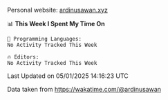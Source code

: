 Personal website: [ardinusawan.xyz](https://ardinusawan.xyz)

<!--START_SECTION:waka-->
📊 **This Week I Spent My Time On** 

```text
💬 Programming Languages: 
No Activity Tracked This Week

🔥 Editors: 
No Activity Tracked This Week
```


 Last Updated on 05/01/2025 14:16:23 UTC
<!--END_SECTION:waka-->
Data taken from https://wakatime.com/@ardinusawan
